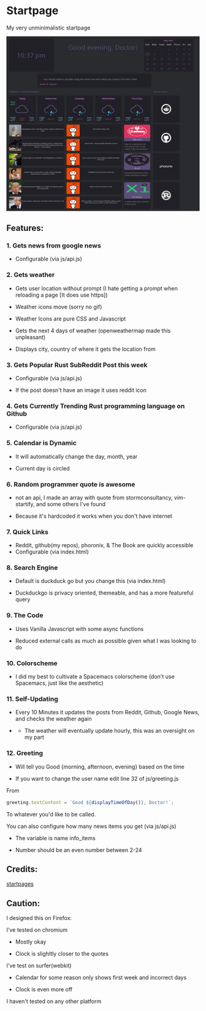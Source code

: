 # Startpage

My very unminimalistic startpage

![screenshot](screenshot.png)

## Features:

### <b>1.</b> Gets news from google news

- Configurable (via js/api.js)

### <b>2.</b> Gets weather

- Gets user location without prompt (I hate getting a prompt when reloading a page [It does use https])

- Weather icons move (sorry no gif)

- Weather Icons are pure CSS and Javascript

- Gets the next 4 days of weather (openweathermap made this unpleasant)

- Displays city, country of where it gets the location from

### <b>3.</b> Gets Popular Rust SubReddit Post this week

- Configurable (via js/api.js)

- If the post doesn't have an image it uses reddit icon

### <b>4.</b> Gets Currently Trending Rust programming language on Github

- Configurable (via js/api.js)

### <b>5.</b> Calendar is Dynamic

- It will automatically change the day, month, year

- Current day is circled

### <b>6.</b> Random programmer quote is awesome

- not an api, I made an array with quote from stormconsultancy, vim-startify, and some others I've found

- Because it's hardcoded it works when you don't have internet

### <b>7.</b> Quick Links

- Reddit, github(my repos), phoronix, & The Book are quickly accessible
- Configurable (via index.html)

### <b>8.</b> Search Engine

- Default is duckduck go but you change this (via index.html)

- Duckduckgo is privacy oriented, themeable, and has a more featureful query

### <b>9.</b> The Code

- Uses Vanilla Javascript with some async functions

- Reduced external calls as much as possible given what I was looking to do

### <b>10.</b> Colorscheme

- I did my best to cultivate a Spacemacs colorscheme (don't use Spacemacs, just like the aesthetic)

### <b>11.</b> Self-Updating

- Every 10 Minutes it updates the posts from Reddit, Github, Google News, and checks the weather again

- - The weather will eventually update hourly, this was an oversight on my part

### <b>12.</b> Greeting

- Will tell you Good {morning, afternoon, evening} based on the time

- If you want to change the user name edit line 32 of js/greeting.js

From

```javascript
greeting.textContent = `Good ${displayTimeOfDay()}, Doctor!`;
```

To whatever you'd like to be called.

You can also configure how many news items you get (via js/api.js)

- The variable is name info_items

- Number should be an even number between 2-24

## Credits:

[startpages](https://www.reddit.com/r/startpages/)

## Caution:

I designed this on Firefox:

I've tested on chromium

- Mostly okay

- Clock is slighltly closer to the quotes

I've test on surfer(webkit)

- Calendar for some reason only shows first week and incorrect days

- Clock is even more off

I haven't tested on any other platform
